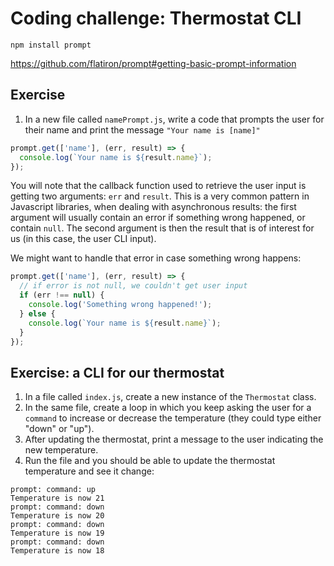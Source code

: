 # Coding challenge: Thermostat CLI

```
npm install prompt
```

https://github.com/flatiron/prompt#getting-basic-prompt-information

## Exercise

1. In a new file called `namePrompt.js`, write a code that prompts the user for their name and print the message `"Your name is [name]"`

```javascript
prompt.get(['name'], (err, result) => {
  console.log(`Your name is ${result.name}`);
});
```

You will note that the callback function used to retrieve the user input is getting two arguments: `err` and `result`. This is a very common pattern in Javascript libraries, when dealing with asynchronous results: the first argument will usually contain an error if something wrong happened, or contain `null`. The second argument is then the result that is of interest for us (in this case, the user CLI input).

We might want to handle that error in case something wrong happens:

```javascript
prompt.get(['name'], (err, result) => {
  // if error is not null, we couldn't get user input
  if (err !== null) {
    console.log('Something wrong happened!');
  } else {
    console.log(`Your name is ${result.name}`);
  }
});
```

## Exercise: a CLI for our thermostat

1. In a file called `index.js`, create a new instance of the `Thermostat` class.
2. In the same file, create a loop in which you keep asking the user for a `command` to  increase or decrease the temperature (they could type either "down" or "up").
3. After updating the thermostat, print a message to the user indicating the new temperature.
4. Run the file and you should be able to update the thermostat temperature and see it change:

```
prompt: command: up
Temperature is now 21
prompt: command: down
Temperature is now 20
prompt: command: down
Temperature is now 19
prompt: command: down
Temperature is now 18
```